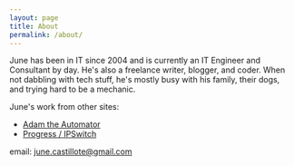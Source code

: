```yaml
---
layout: page
title: About
permalink: /about/
---
```


June has been in IT since 2004 and is currently an IT Engineer and Consultant by day. He's also a freelance writer, blogger, and coder. When not dabbling with tech stuff, he's mostly busy with his family, their dogs, and trying hard to be a mechanic.

June's work from other sites:

* [Adam the Automator](https://adamtheautomator.com/author/june/)
* [Progress / IPSwitch](https://blog.ipswitch.com/author/june-castillote)

email: june.castillote@gmail.com
